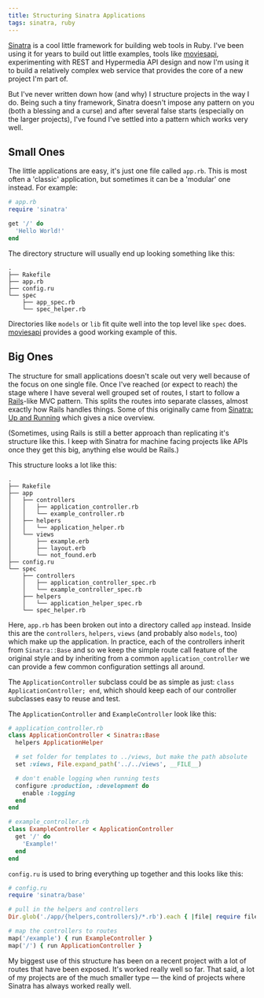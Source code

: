 ```yaml
---
title: Structuring Sinatra Applications
tags: sinatra, ruby
---
```


[Sinatra] is a cool little framework for building web tools in Ruby. I've been
using it for years to build out little examples, tools like [moviesapi][],
experimenting with REST and Hypermedia API design and now I'm using it to build
a relatively complex web service that provides the core of a new project I'm
part of.

But I've never written down how (and why) I structure projects in the way I do.
Being such a tiny framework, Sinatra doesn't impose any pattern on you (both a
blessing and a curse) and after several false starts (especially on the larger
projects), I've found I've settled into a pattern which works very well.

## Small Ones

The little applications are easy, it's just one file called `app.rb`. This is
most often a 'classic' application, but sometimes it can be a 'modular' one
instead. For example:

```ruby
# app.rb
require 'sinatra'

get '/' do
  'Hello World!'
end
```

The directory structure will usually end up looking something like this:

```
.
├── Rakefile
├── app.rb
├── config.ru
└── spec
    ├── app_spec.rb
    └── spec_helper.rb
```

Directories like `models` or `lib` fit quite well into the top level like `spec`
does. [moviesapi][] provides a good working example of this.

## Big Ones

The structure for small applications doesn't scale out very well because of the
focus on one single file. Once I've reached (or expect to reach) the stage where
I have several well grouped set of routes, I start to follow a [Rails][]-like
MVC pattern. This splits the routes into separate classes, almost exactly how
Rails handles things. Some of this originally came from [Sinatra: Up and
Running][sinatra-book] which gives a nice overview.

(Sometimes, using Rails is still a better approach than replicating it's
structure like this. I keep with Sinatra for machine facing projects like APIs
once they get this big, anything else would be Rails.)

This structure looks a lot like this:

```
.
├── Rakefile
├── app
│   ├── controllers
│   │   ├── application_controller.rb
│   │   └── example_controller.rb
│   ├── helpers
│   │   └── application_helper.rb
│   └── views
│       ├── example.erb
│       ├── layout.erb
│       └── not_found.erb
├── config.ru
└── spec
    ├── controllers
    │   ├── application_controller_spec.rb
    │   └── example_controller_spec.rb
    ├── helpers
    │   └── application_helper_spec.rb
    └── spec_helper.rb
```

Here, `app.rb` has been broken out into a directory called `app` instead. Inside
this are the `controllers`, `helpers`, `views` (and probably also `models`, too)
which make up the application. In practice, each of the controllers inherit from
`Sinatra::Base` and so we keep the simple route call feature of the original
style and by inheriting from a common `application_controller` we can provide a
few common configuration settings all around.

The `ApplicationController` subclass could be as simple as just:
`class ApplicationController; end`, which should keep each of our controller
subclasses easy to reuse and test.

The `ApplicationController` and `ExampleController` look like this:

```ruby
# application_controller.rb
class ApplicationController < Sinatra::Base
  helpers ApplicationHelper

  # set folder for templates to ../views, but make the path absolute
  set :views, File.expand_path('../../views', __FILE__)

  # don't enable logging when running tests
  configure :production, :development do
    enable :logging
  end
end
```

```ruby
# example_controller.rb
class ExampleController < ApplicationController
  get '/' do
    'Example!'
  end
end
```

`config.ru` is used to bring everything up together and this looks like this:

```ruby
# config.ru
require 'sinatra/base'

# pull in the helpers and controllers
Dir.glob('./app/{helpers,controllers}/*.rb').each { |file| require file }

# map the controllers to routes
map('/example') { run ExampleController }
map('/') { run ApplicationController }
```

My biggest use of this structure has been on a recent project with a lot of
routes that have been exposed. It's worked really well so far. That said, a lot
of my projects are of the much smaller type &mdash; the kind of projects where
Sinatra has always worked really well.

[Sinatra]: http://www.sinatrarb.com
[moviesapi]: https://github.com/nickcharlton/moviesapi
[Rails]: http://rubyonrails.org
[sinatra-book]: http://www.amazon.co.uk/gp/product/1449304230/ref=as_li_tl?ie=UTF8&camp=1634&creative=19450&creativeASIN=1449304230&linkCode=as2&tag=nisbl-21&linkId=J677IJM5FWSRGT36
